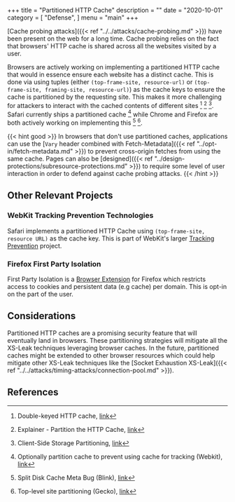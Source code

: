 +++
title = "Partitioned HTTP Cache"
description = ""
date = "2020-10-01"
category = [
    "Defense",
]
menu = "main"
+++

[Cache probing attacks]({{< ref "../../attacks/cache-probing.md" >}}) have been present on the web for a long time. Cache probing relies on the fact that browsers' HTTP cache is shared across all the websites visited by a user.

Browsers are actively working on implementing a partitioned HTTP cache that would in essence ensure each website has a distinct cache. This is done via using tuples (either `(top-frame-site, resource-url)` or `(top-frame-site, framing-site, resource-url)`) as the cache keys to ensure the cache is partitioned by the requesting site. This makes it more challenging for attackers to interact with the cached contents of different sites [^1] [^2] [^3]. Safari currently ships a partitioned cache [^4] while Chrome and Firefox are both actively working on implementing this [^5] [^6]. 

{{< hint good >}}
In browsers that don't use partitioned caches, applications can use the [`Vary` header combined with Fetch-Metadata]({{< ref "../opt-in/fetch-metadata.md" >}}) to prevent cross-origin fetches from using the same cache. Pages can also be [designed]({{< ref "../design-protections/subresource-protections.md" >}}) to require some level of user interaction in order to defend against cache probing attacks. 
{{< /hint >}}

## Other Relevant Projects

### WebKit Tracking Prevention Technologies

Safari implements a partitioned HTTP Cache using `(top-frame-site, resource URL)` as the cache key. This is part of WebKit's larger [Tracking Prevention](https://webkit.org/tracking-prevention/) project. 

### Firefox First Party Isolation

First Party Isolation is a [Browser Extension](https://addons.mozilla.org/en-US/firefox/addon/first-party-isolation/) for Firefox which restricts access to cookies and persistent data (e.g cache) per domain. This is opt-in on the part of the user. 

## Considerations

Partitioned HTTP caches are a promising security feature that will eventually land in browsers. These partitioning strategies will mitigate all the XS-Leak techniques leveraging browser caches. In the future, partitioned caches might be extended to other browser resources which could help mitigate other XS-Leak techniques like the [Socket Exhaustion XS-Leak]({{< ref "../../attacks/timing-attacks/connection-pool.md" >}}).

## References

[^1]: Double-keyed HTTP cache, [link](https://github.com/whatwg/fetch/issues/904)
[^2]: Explainer - Partition the HTTP Cache, [link](https://github.com/shivanigithub/http-cache-partitioning)
[^3]: Client-Side Storage Partitioning, [link](https://privacycg.github.io/storage-partitioning/)
[^4]: Optionally partition cache to prevent using cache for tracking (Webkit), [link](https://bugs.webkit.org/show_bug.cgi?id=110269)
[^5]: Split Disk Cache Meta Bug (Blink), [link](https://bugs.chromium.org/p/chromium/issues/detail?id=910708)
[^6]: Top-level site partitioning (Gecko), [link](https://bugzilla.mozilla.org/show_bug.cgi?id=1590107)
